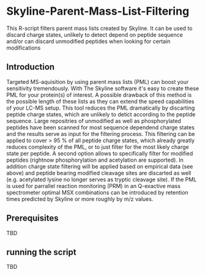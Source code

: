 # Skyline-Parent-Mass-List-Filtering
This R-script filters parent mass lists created by Skyline. It can be used to discard charge states, unlikely to detect depend on peptide sequence and/or can discard unmodified peptides when looking for certain modifications


## Introduction

Targeted MS-aquisition by using parent mass lists (PML) can boost your sensitivity tremendously. With The Skyline software it's easy to create these PML for your protein(s) of interest. A possible drawback of this method is the possible length of these lists as they can extend the speed capabilities of your LC-MS setup. This tool reduces the PML dramatically by discarting peptide charge states, which are unlikely to detict according to the peptide sequence. Large repositries of unmodified as well as phosphorylated peptides have been scanned for most sequence dependend charge states and the results serve as input for the filtering process. This filtering can be applied to cover > 95 % of all peptide charge states, which already greatly reduces complexity of the PML, or to just filter for the most likely charge state per peptide.
A second option allows to specifically filter for modified peptides (rightnow phosphorylation and acetylation are supported). In addition charge state filtering will be applied based on empirical data (see above) and peptide bearing modified cleavage sites are discarted as well (e.g. acetylated lysine no longer serves as tryptic cleavage site).
If the PML is used for parrallel reaction monitoring (PRM) in an Q-exactive mass spectrometer optimal MSX combinations can be introduced by retention times predicted by Skyline or more roughly by m/z values.

## Prerequisites

TBD

## running the script

TBD
